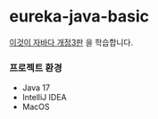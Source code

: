 # eureka-java-basic
[이것이 자바다 개정3판](https://m.hanbit.co.kr/store/books/book_view.html?p_code=B1795688037) 을 학습합니다.

### 프로젝트 환경
- Java 17
- IntelliJ IDEA
- MacOS
